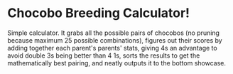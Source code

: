 # Chocobo Breeding Calculator!

Simple calculator. It grabs all the possible pairs of chocobos (no pruning because maximum 25 possible combinations), figures out their scores by adding together each parent's parents' stats, giving 4s an advantage to avoid double 3s being better than 4 1s, sorts the results to get the mathematically best pairing, and neatly outputs it to the bottom showcase.

